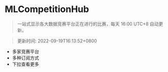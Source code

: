 # MLCompetitionHub

> 一站式显示各大数据竞赛平台正在进行的比赛，每天 16:00 UTC+8 自动更新。
  
> 更新时间: 2022-09-19T16:13:52+0800 

* 多家竞赛平台
* 多种订阅方式
* 下拉查看更多
